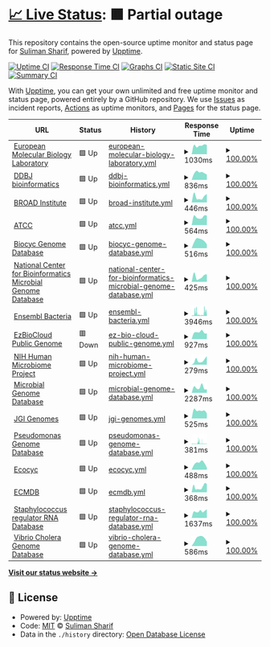 # [📈 Live Status](https://bacteriadb.com): <!--live status--> **🟧 Partial outage**

This repository contains the open-source uptime monitor and status page for [Suliman Sharif](https://www.sulstice.dev/), powered by [Upptime](https://github.com/upptime/upptime).

[![Uptime CI](https://github.com/Sulstice/Uptime-Bacteria/workflows/Uptime%20CI/badge.svg)](https://github.com/Sulstice/Uptime-Bacteria/actions?query=workflow%3A%22Uptime+CI%22)
[![Response Time CI](https://github.com/Sulstice/Uptime-Bacteria/workflows/Response%20Time%20CI/badge.svg)](https://github.com/Sulstice/Uptime-Bacteria/actions?query=workflow%3A%22Response+Time+CI%22)
[![Graphs CI](https://github.com/Sulstice/Uptime-Bacteria/workflows/Graphs%20CI/badge.svg)](https://github.com/Sulstice/Uptime-Bacteria/actions?query=workflow%3A%22Graphs+CI%22)
[![Static Site CI](https://github.com/Sulstice/Uptime-Bacteria/workflows/Static%20Site%20CI/badge.svg)](https://github.com/Sulstice/Uptime-Bacteria/actions?query=workflow%3A%22Static+Site+CI%22)
[![Summary CI](https://github.com/Sulstice/Uptime-Bacteria/workflows/Summary%20CI/badge.svg)](https://github.com/Sulstice/Uptime-Bacteria/actions?query=workflow%3A%22Summary+CI%22)

With [Upptime](https://upptime.js.org), you can get your own unlimited and free uptime monitor and status page, powered entirely by a GitHub repository. We use [Issues](https://github.com/Sulstice/Uptime-Bacteria/issues) as incident reports, [Actions](https://github.com/Sulstice/Uptime-Bacteria/actions) as uptime monitors, and [Pages](https://bacteriadb.com) for the status page.

<!--start: status pages-->
<!-- This summary is generated by Upptime (https://github.com/upptime/upptime) -->
<!-- Do not edit this manually, your changes will be overwritten -->
<!-- prettier-ignore -->
| URL | Status | History | Response Time | Uptime |
| --- | ------ | ------- | ------------- | ------ |
| <img alt="" src="https://icons.duckduckgo.com/ip3/www.ebi.ac.uk.ico" height="13"> [European Molecular Biology Laboratory](https://www.ebi.ac.uk/) | 🟩 Up | [european-molecular-biology-laboratory.yml](https://github.com/Sulstice/Uptime-Bacteria/commits/HEAD/history/european-molecular-biology-laboratory.yml) | <details><summary><img alt="Response time graph" src="./graphs/european-molecular-biology-laboratory/response-time-week.png" height="20"> 1030ms</summary><br><a href="https://bacteriadb.com/history/european-molecular-biology-laboratory"><img alt="Response time 1127" src="https://img.shields.io/endpoint?url=https%3A%2F%2Fraw.githubusercontent.com%2FSulstice%2FUptime-Bacteria%2FHEAD%2Fapi%2Feuropean-molecular-biology-laboratory%2Fresponse-time.json"></a><br><a href="https://bacteriadb.com/history/european-molecular-biology-laboratory"><img alt="24-hour response time 1102" src="https://img.shields.io/endpoint?url=https%3A%2F%2Fraw.githubusercontent.com%2FSulstice%2FUptime-Bacteria%2FHEAD%2Fapi%2Feuropean-molecular-biology-laboratory%2Fresponse-time-day.json"></a><br><a href="https://bacteriadb.com/history/european-molecular-biology-laboratory"><img alt="7-day response time 1030" src="https://img.shields.io/endpoint?url=https%3A%2F%2Fraw.githubusercontent.com%2FSulstice%2FUptime-Bacteria%2FHEAD%2Fapi%2Feuropean-molecular-biology-laboratory%2Fresponse-time-week.json"></a><br><a href="https://bacteriadb.com/history/european-molecular-biology-laboratory"><img alt="30-day response time 1147" src="https://img.shields.io/endpoint?url=https%3A%2F%2Fraw.githubusercontent.com%2FSulstice%2FUptime-Bacteria%2FHEAD%2Fapi%2Feuropean-molecular-biology-laboratory%2Fresponse-time-month.json"></a><br><a href="https://bacteriadb.com/history/european-molecular-biology-laboratory"><img alt="1-year response time 1139" src="https://img.shields.io/endpoint?url=https%3A%2F%2Fraw.githubusercontent.com%2FSulstice%2FUptime-Bacteria%2FHEAD%2Fapi%2Feuropean-molecular-biology-laboratory%2Fresponse-time-year.json"></a></details> | <details><summary><a href="https://bacteriadb.com/history/european-molecular-biology-laboratory">100.00%</a></summary><a href="https://bacteriadb.com/history/european-molecular-biology-laboratory"><img alt="All-time uptime 100.00%" src="https://img.shields.io/endpoint?url=https%3A%2F%2Fraw.githubusercontent.com%2FSulstice%2FUptime-Bacteria%2FHEAD%2Fapi%2Feuropean-molecular-biology-laboratory%2Fuptime.json"></a><br><a href="https://bacteriadb.com/history/european-molecular-biology-laboratory"><img alt="24-hour uptime 100.00%" src="https://img.shields.io/endpoint?url=https%3A%2F%2Fraw.githubusercontent.com%2FSulstice%2FUptime-Bacteria%2FHEAD%2Fapi%2Feuropean-molecular-biology-laboratory%2Fuptime-day.json"></a><br><a href="https://bacteriadb.com/history/european-molecular-biology-laboratory"><img alt="7-day uptime 100.00%" src="https://img.shields.io/endpoint?url=https%3A%2F%2Fraw.githubusercontent.com%2FSulstice%2FUptime-Bacteria%2FHEAD%2Fapi%2Feuropean-molecular-biology-laboratory%2Fuptime-week.json"></a><br><a href="https://bacteriadb.com/history/european-molecular-biology-laboratory"><img alt="30-day uptime 100.00%" src="https://img.shields.io/endpoint?url=https%3A%2F%2Fraw.githubusercontent.com%2FSulstice%2FUptime-Bacteria%2FHEAD%2Fapi%2Feuropean-molecular-biology-laboratory%2Fuptime-month.json"></a><br><a href="https://bacteriadb.com/history/european-molecular-biology-laboratory"><img alt="1-year uptime 100.00%" src="https://img.shields.io/endpoint?url=https%3A%2F%2Fraw.githubusercontent.com%2FSulstice%2FUptime-Bacteria%2FHEAD%2Fapi%2Feuropean-molecular-biology-laboratory%2Fuptime-year.json"></a></details>
| <img alt="" src="https://icons.duckduckgo.com/ip3/www.ddbj.nig.ac.jp.ico" height="13"> [DDBJ bioinformatics](https://www.ddbj.nig.ac.jp/services/index-e.html) | 🟩 Up | [ddbj-bioinformatics.yml](https://github.com/Sulstice/Uptime-Bacteria/commits/HEAD/history/ddbj-bioinformatics.yml) | <details><summary><img alt="Response time graph" src="./graphs/ddbj-bioinformatics/response-time-week.png" height="20"> 836ms</summary><br><a href="https://bacteriadb.com/history/ddbj-bioinformatics"><img alt="Response time 949" src="https://img.shields.io/endpoint?url=https%3A%2F%2Fraw.githubusercontent.com%2FSulstice%2FUptime-Bacteria%2FHEAD%2Fapi%2Fddbj-bioinformatics%2Fresponse-time.json"></a><br><a href="https://bacteriadb.com/history/ddbj-bioinformatics"><img alt="24-hour response time 620" src="https://img.shields.io/endpoint?url=https%3A%2F%2Fraw.githubusercontent.com%2FSulstice%2FUptime-Bacteria%2FHEAD%2Fapi%2Fddbj-bioinformatics%2Fresponse-time-day.json"></a><br><a href="https://bacteriadb.com/history/ddbj-bioinformatics"><img alt="7-day response time 836" src="https://img.shields.io/endpoint?url=https%3A%2F%2Fraw.githubusercontent.com%2FSulstice%2FUptime-Bacteria%2FHEAD%2Fapi%2Fddbj-bioinformatics%2Fresponse-time-week.json"></a><br><a href="https://bacteriadb.com/history/ddbj-bioinformatics"><img alt="30-day response time 904" src="https://img.shields.io/endpoint?url=https%3A%2F%2Fraw.githubusercontent.com%2FSulstice%2FUptime-Bacteria%2FHEAD%2Fapi%2Fddbj-bioinformatics%2Fresponse-time-month.json"></a><br><a href="https://bacteriadb.com/history/ddbj-bioinformatics"><img alt="1-year response time 945" src="https://img.shields.io/endpoint?url=https%3A%2F%2Fraw.githubusercontent.com%2FSulstice%2FUptime-Bacteria%2FHEAD%2Fapi%2Fddbj-bioinformatics%2Fresponse-time-year.json"></a></details> | <details><summary><a href="https://bacteriadb.com/history/ddbj-bioinformatics">100.00%</a></summary><a href="https://bacteriadb.com/history/ddbj-bioinformatics"><img alt="All-time uptime 100.00%" src="https://img.shields.io/endpoint?url=https%3A%2F%2Fraw.githubusercontent.com%2FSulstice%2FUptime-Bacteria%2FHEAD%2Fapi%2Fddbj-bioinformatics%2Fuptime.json"></a><br><a href="https://bacteriadb.com/history/ddbj-bioinformatics"><img alt="24-hour uptime 100.00%" src="https://img.shields.io/endpoint?url=https%3A%2F%2Fraw.githubusercontent.com%2FSulstice%2FUptime-Bacteria%2FHEAD%2Fapi%2Fddbj-bioinformatics%2Fuptime-day.json"></a><br><a href="https://bacteriadb.com/history/ddbj-bioinformatics"><img alt="7-day uptime 100.00%" src="https://img.shields.io/endpoint?url=https%3A%2F%2Fraw.githubusercontent.com%2FSulstice%2FUptime-Bacteria%2FHEAD%2Fapi%2Fddbj-bioinformatics%2Fuptime-week.json"></a><br><a href="https://bacteriadb.com/history/ddbj-bioinformatics"><img alt="30-day uptime 100.00%" src="https://img.shields.io/endpoint?url=https%3A%2F%2Fraw.githubusercontent.com%2FSulstice%2FUptime-Bacteria%2FHEAD%2Fapi%2Fddbj-bioinformatics%2Fuptime-month.json"></a><br><a href="https://bacteriadb.com/history/ddbj-bioinformatics"><img alt="1-year uptime 100.00%" src="https://img.shields.io/endpoint?url=https%3A%2F%2Fraw.githubusercontent.com%2FSulstice%2FUptime-Bacteria%2FHEAD%2Fapi%2Fddbj-bioinformatics%2Fuptime-year.json"></a></details>
| <img alt="" src="https://icons.duckduckgo.com/ip3/www.broadinstitute.org.ico" height="13"> [BROAD Institute](https://www.broadinstitute.org/data-software-and-tools) | 🟩 Up | [broad-institute.yml](https://github.com/Sulstice/Uptime-Bacteria/commits/HEAD/history/broad-institute.yml) | <details><summary><img alt="Response time graph" src="./graphs/broad-institute/response-time-week.png" height="20"> 446ms</summary><br><a href="https://bacteriadb.com/history/broad-institute"><img alt="Response time 533" src="https://img.shields.io/endpoint?url=https%3A%2F%2Fraw.githubusercontent.com%2FSulstice%2FUptime-Bacteria%2FHEAD%2Fapi%2Fbroad-institute%2Fresponse-time.json"></a><br><a href="https://bacteriadb.com/history/broad-institute"><img alt="24-hour response time 660" src="https://img.shields.io/endpoint?url=https%3A%2F%2Fraw.githubusercontent.com%2FSulstice%2FUptime-Bacteria%2FHEAD%2Fapi%2Fbroad-institute%2Fresponse-time-day.json"></a><br><a href="https://bacteriadb.com/history/broad-institute"><img alt="7-day response time 446" src="https://img.shields.io/endpoint?url=https%3A%2F%2Fraw.githubusercontent.com%2FSulstice%2FUptime-Bacteria%2FHEAD%2Fapi%2Fbroad-institute%2Fresponse-time-week.json"></a><br><a href="https://bacteriadb.com/history/broad-institute"><img alt="30-day response time 660" src="https://img.shields.io/endpoint?url=https%3A%2F%2Fraw.githubusercontent.com%2FSulstice%2FUptime-Bacteria%2FHEAD%2Fapi%2Fbroad-institute%2Fresponse-time-month.json"></a><br><a href="https://bacteriadb.com/history/broad-institute"><img alt="1-year response time 552" src="https://img.shields.io/endpoint?url=https%3A%2F%2Fraw.githubusercontent.com%2FSulstice%2FUptime-Bacteria%2FHEAD%2Fapi%2Fbroad-institute%2Fresponse-time-year.json"></a></details> | <details><summary><a href="https://bacteriadb.com/history/broad-institute">100.00%</a></summary><a href="https://bacteriadb.com/history/broad-institute"><img alt="All-time uptime 100.00%" src="https://img.shields.io/endpoint?url=https%3A%2F%2Fraw.githubusercontent.com%2FSulstice%2FUptime-Bacteria%2FHEAD%2Fapi%2Fbroad-institute%2Fuptime.json"></a><br><a href="https://bacteriadb.com/history/broad-institute"><img alt="24-hour uptime 100.00%" src="https://img.shields.io/endpoint?url=https%3A%2F%2Fraw.githubusercontent.com%2FSulstice%2FUptime-Bacteria%2FHEAD%2Fapi%2Fbroad-institute%2Fuptime-day.json"></a><br><a href="https://bacteriadb.com/history/broad-institute"><img alt="7-day uptime 100.00%" src="https://img.shields.io/endpoint?url=https%3A%2F%2Fraw.githubusercontent.com%2FSulstice%2FUptime-Bacteria%2FHEAD%2Fapi%2Fbroad-institute%2Fuptime-week.json"></a><br><a href="https://bacteriadb.com/history/broad-institute"><img alt="30-day uptime 100.00%" src="https://img.shields.io/endpoint?url=https%3A%2F%2Fraw.githubusercontent.com%2FSulstice%2FUptime-Bacteria%2FHEAD%2Fapi%2Fbroad-institute%2Fuptime-month.json"></a><br><a href="https://bacteriadb.com/history/broad-institute"><img alt="1-year uptime 100.00%" src="https://img.shields.io/endpoint?url=https%3A%2F%2Fraw.githubusercontent.com%2FSulstice%2FUptime-Bacteria%2FHEAD%2Fapi%2Fbroad-institute%2Fuptime-year.json"></a></details>
| <img alt="" src="https://icons.duckduckgo.com/ip3/www.atcc.org.ico" height="13"> [ATCC](https://www.atcc.org/resources/application-notes/microbial-genome-databases) | 🟩 Up | [atcc.yml](https://github.com/Sulstice/Uptime-Bacteria/commits/HEAD/history/atcc.yml) | <details><summary><img alt="Response time graph" src="./graphs/atcc/response-time-week.png" height="20"> 564ms</summary><br><a href="https://bacteriadb.com/history/atcc"><img alt="Response time 1000" src="https://img.shields.io/endpoint?url=https%3A%2F%2Fraw.githubusercontent.com%2FSulstice%2FUptime-Bacteria%2FHEAD%2Fapi%2Fatcc%2Fresponse-time.json"></a><br><a href="https://bacteriadb.com/history/atcc"><img alt="24-hour response time 660" src="https://img.shields.io/endpoint?url=https%3A%2F%2Fraw.githubusercontent.com%2FSulstice%2FUptime-Bacteria%2FHEAD%2Fapi%2Fatcc%2Fresponse-time-day.json"></a><br><a href="https://bacteriadb.com/history/atcc"><img alt="7-day response time 564" src="https://img.shields.io/endpoint?url=https%3A%2F%2Fraw.githubusercontent.com%2FSulstice%2FUptime-Bacteria%2FHEAD%2Fapi%2Fatcc%2Fresponse-time-week.json"></a><br><a href="https://bacteriadb.com/history/atcc"><img alt="30-day response time 1308" src="https://img.shields.io/endpoint?url=https%3A%2F%2Fraw.githubusercontent.com%2FSulstice%2FUptime-Bacteria%2FHEAD%2Fapi%2Fatcc%2Fresponse-time-month.json"></a><br><a href="https://bacteriadb.com/history/atcc"><img alt="1-year response time 1039" src="https://img.shields.io/endpoint?url=https%3A%2F%2Fraw.githubusercontent.com%2FSulstice%2FUptime-Bacteria%2FHEAD%2Fapi%2Fatcc%2Fresponse-time-year.json"></a></details> | <details><summary><a href="https://bacteriadb.com/history/atcc">100.00%</a></summary><a href="https://bacteriadb.com/history/atcc"><img alt="All-time uptime 100.00%" src="https://img.shields.io/endpoint?url=https%3A%2F%2Fraw.githubusercontent.com%2FSulstice%2FUptime-Bacteria%2FHEAD%2Fapi%2Fatcc%2Fuptime.json"></a><br><a href="https://bacteriadb.com/history/atcc"><img alt="24-hour uptime 100.00%" src="https://img.shields.io/endpoint?url=https%3A%2F%2Fraw.githubusercontent.com%2FSulstice%2FUptime-Bacteria%2FHEAD%2Fapi%2Fatcc%2Fuptime-day.json"></a><br><a href="https://bacteriadb.com/history/atcc"><img alt="7-day uptime 100.00%" src="https://img.shields.io/endpoint?url=https%3A%2F%2Fraw.githubusercontent.com%2FSulstice%2FUptime-Bacteria%2FHEAD%2Fapi%2Fatcc%2Fuptime-week.json"></a><br><a href="https://bacteriadb.com/history/atcc"><img alt="30-day uptime 100.00%" src="https://img.shields.io/endpoint?url=https%3A%2F%2Fraw.githubusercontent.com%2FSulstice%2FUptime-Bacteria%2FHEAD%2Fapi%2Fatcc%2Fuptime-month.json"></a><br><a href="https://bacteriadb.com/history/atcc"><img alt="1-year uptime 100.00%" src="https://img.shields.io/endpoint?url=https%3A%2F%2Fraw.githubusercontent.com%2FSulstice%2FUptime-Bacteria%2FHEAD%2Fapi%2Fatcc%2Fuptime-year.json"></a></details>
| <img alt="" src="https://icons.duckduckgo.com/ip3/biocyc.org.ico" height="13"> [Biocyc Genome Database](https://biocyc.org) | 🟩 Up | [biocyc-genome-database.yml](https://github.com/Sulstice/Uptime-Bacteria/commits/HEAD/history/biocyc-genome-database.yml) | <details><summary><img alt="Response time graph" src="./graphs/biocyc-genome-database/response-time-week.png" height="20"> 516ms</summary><br><a href="https://bacteriadb.com/history/biocyc-genome-database"><img alt="Response time 731" src="https://img.shields.io/endpoint?url=https%3A%2F%2Fraw.githubusercontent.com%2FSulstice%2FUptime-Bacteria%2FHEAD%2Fapi%2Fbiocyc-genome-database%2Fresponse-time.json"></a><br><a href="https://bacteriadb.com/history/biocyc-genome-database"><img alt="24-hour response time 252" src="https://img.shields.io/endpoint?url=https%3A%2F%2Fraw.githubusercontent.com%2FSulstice%2FUptime-Bacteria%2FHEAD%2Fapi%2Fbiocyc-genome-database%2Fresponse-time-day.json"></a><br><a href="https://bacteriadb.com/history/biocyc-genome-database"><img alt="7-day response time 516" src="https://img.shields.io/endpoint?url=https%3A%2F%2Fraw.githubusercontent.com%2FSulstice%2FUptime-Bacteria%2FHEAD%2Fapi%2Fbiocyc-genome-database%2Fresponse-time-week.json"></a><br><a href="https://bacteriadb.com/history/biocyc-genome-database"><img alt="30-day response time 629" src="https://img.shields.io/endpoint?url=https%3A%2F%2Fraw.githubusercontent.com%2FSulstice%2FUptime-Bacteria%2FHEAD%2Fapi%2Fbiocyc-genome-database%2Fresponse-time-month.json"></a><br><a href="https://bacteriadb.com/history/biocyc-genome-database"><img alt="1-year response time 773" src="https://img.shields.io/endpoint?url=https%3A%2F%2Fraw.githubusercontent.com%2FSulstice%2FUptime-Bacteria%2FHEAD%2Fapi%2Fbiocyc-genome-database%2Fresponse-time-year.json"></a></details> | <details><summary><a href="https://bacteriadb.com/history/biocyc-genome-database">100.00%</a></summary><a href="https://bacteriadb.com/history/biocyc-genome-database"><img alt="All-time uptime 100.00%" src="https://img.shields.io/endpoint?url=https%3A%2F%2Fraw.githubusercontent.com%2FSulstice%2FUptime-Bacteria%2FHEAD%2Fapi%2Fbiocyc-genome-database%2Fuptime.json"></a><br><a href="https://bacteriadb.com/history/biocyc-genome-database"><img alt="24-hour uptime 100.00%" src="https://img.shields.io/endpoint?url=https%3A%2F%2Fraw.githubusercontent.com%2FSulstice%2FUptime-Bacteria%2FHEAD%2Fapi%2Fbiocyc-genome-database%2Fuptime-day.json"></a><br><a href="https://bacteriadb.com/history/biocyc-genome-database"><img alt="7-day uptime 100.00%" src="https://img.shields.io/endpoint?url=https%3A%2F%2Fraw.githubusercontent.com%2FSulstice%2FUptime-Bacteria%2FHEAD%2Fapi%2Fbiocyc-genome-database%2Fuptime-week.json"></a><br><a href="https://bacteriadb.com/history/biocyc-genome-database"><img alt="30-day uptime 100.00%" src="https://img.shields.io/endpoint?url=https%3A%2F%2Fraw.githubusercontent.com%2FSulstice%2FUptime-Bacteria%2FHEAD%2Fapi%2Fbiocyc-genome-database%2Fuptime-month.json"></a><br><a href="https://bacteriadb.com/history/biocyc-genome-database"><img alt="1-year uptime 100.00%" src="https://img.shields.io/endpoint?url=https%3A%2F%2Fraw.githubusercontent.com%2FSulstice%2FUptime-Bacteria%2FHEAD%2Fapi%2Fbiocyc-genome-database%2Fuptime-year.json"></a></details>
| <img alt="" src="https://icons.duckduckgo.com/ip3/www.ncbi.nlm.nih.gov.ico" height="13"> [National Center for Bioinformatics Microbial Genome Database](https://www.ncbi.nlm.nih.gov/genome/microbes/) | 🟩 Up | [national-center-for-bioinformatics-microbial-genome-database.yml](https://github.com/Sulstice/Uptime-Bacteria/commits/HEAD/history/national-center-for-bioinformatics-microbial-genome-database.yml) | <details><summary><img alt="Response time graph" src="./graphs/national-center-for-bioinformatics-microbial-genome-database/response-time-week.png" height="20"> 425ms</summary><br><a href="https://bacteriadb.com/history/national-center-for-bioinformatics-microbial-genome-database"><img alt="Response time 1057" src="https://img.shields.io/endpoint?url=https%3A%2F%2Fraw.githubusercontent.com%2FSulstice%2FUptime-Bacteria%2FHEAD%2Fapi%2Fnational-center-for-bioinformatics-microbial-genome-database%2Fresponse-time.json"></a><br><a href="https://bacteriadb.com/history/national-center-for-bioinformatics-microbial-genome-database"><img alt="24-hour response time 592" src="https://img.shields.io/endpoint?url=https%3A%2F%2Fraw.githubusercontent.com%2FSulstice%2FUptime-Bacteria%2FHEAD%2Fapi%2Fnational-center-for-bioinformatics-microbial-genome-database%2Fresponse-time-day.json"></a><br><a href="https://bacteriadb.com/history/national-center-for-bioinformatics-microbial-genome-database"><img alt="7-day response time 425" src="https://img.shields.io/endpoint?url=https%3A%2F%2Fraw.githubusercontent.com%2FSulstice%2FUptime-Bacteria%2FHEAD%2Fapi%2Fnational-center-for-bioinformatics-microbial-genome-database%2Fresponse-time-week.json"></a><br><a href="https://bacteriadb.com/history/national-center-for-bioinformatics-microbial-genome-database"><img alt="30-day response time 315" src="https://img.shields.io/endpoint?url=https%3A%2F%2Fraw.githubusercontent.com%2FSulstice%2FUptime-Bacteria%2FHEAD%2Fapi%2Fnational-center-for-bioinformatics-microbial-genome-database%2Fresponse-time-month.json"></a><br><a href="https://bacteriadb.com/history/national-center-for-bioinformatics-microbial-genome-database"><img alt="1-year response time 1179" src="https://img.shields.io/endpoint?url=https%3A%2F%2Fraw.githubusercontent.com%2FSulstice%2FUptime-Bacteria%2FHEAD%2Fapi%2Fnational-center-for-bioinformatics-microbial-genome-database%2Fresponse-time-year.json"></a></details> | <details><summary><a href="https://bacteriadb.com/history/national-center-for-bioinformatics-microbial-genome-database">100.00%</a></summary><a href="https://bacteriadb.com/history/national-center-for-bioinformatics-microbial-genome-database"><img alt="All-time uptime 100.00%" src="https://img.shields.io/endpoint?url=https%3A%2F%2Fraw.githubusercontent.com%2FSulstice%2FUptime-Bacteria%2FHEAD%2Fapi%2Fnational-center-for-bioinformatics-microbial-genome-database%2Fuptime.json"></a><br><a href="https://bacteriadb.com/history/national-center-for-bioinformatics-microbial-genome-database"><img alt="24-hour uptime 100.00%" src="https://img.shields.io/endpoint?url=https%3A%2F%2Fraw.githubusercontent.com%2FSulstice%2FUptime-Bacteria%2FHEAD%2Fapi%2Fnational-center-for-bioinformatics-microbial-genome-database%2Fuptime-day.json"></a><br><a href="https://bacteriadb.com/history/national-center-for-bioinformatics-microbial-genome-database"><img alt="7-day uptime 100.00%" src="https://img.shields.io/endpoint?url=https%3A%2F%2Fraw.githubusercontent.com%2FSulstice%2FUptime-Bacteria%2FHEAD%2Fapi%2Fnational-center-for-bioinformatics-microbial-genome-database%2Fuptime-week.json"></a><br><a href="https://bacteriadb.com/history/national-center-for-bioinformatics-microbial-genome-database"><img alt="30-day uptime 100.00%" src="https://img.shields.io/endpoint?url=https%3A%2F%2Fraw.githubusercontent.com%2FSulstice%2FUptime-Bacteria%2FHEAD%2Fapi%2Fnational-center-for-bioinformatics-microbial-genome-database%2Fuptime-month.json"></a><br><a href="https://bacteriadb.com/history/national-center-for-bioinformatics-microbial-genome-database"><img alt="1-year uptime 100.00%" src="https://img.shields.io/endpoint?url=https%3A%2F%2Fraw.githubusercontent.com%2FSulstice%2FUptime-Bacteria%2FHEAD%2Fapi%2Fnational-center-for-bioinformatics-microbial-genome-database%2Fuptime-year.json"></a></details>
| <img alt="" src="https://icons.duckduckgo.com/ip3/bacteria.ensembl.org.ico" height="13"> [Ensembl Bacteria](https://bacteria.ensembl.org/species.html) | 🟩 Up | [ensembl-bacteria.yml](https://github.com/Sulstice/Uptime-Bacteria/commits/HEAD/history/ensembl-bacteria.yml) | <details><summary><img alt="Response time graph" src="./graphs/ensembl-bacteria/response-time-week.png" height="20"> 3946ms</summary><br><a href="https://bacteriadb.com/history/ensembl-bacteria"><img alt="Response time 2590" src="https://img.shields.io/endpoint?url=https%3A%2F%2Fraw.githubusercontent.com%2FSulstice%2FUptime-Bacteria%2FHEAD%2Fapi%2Fensembl-bacteria%2Fresponse-time.json"></a><br><a href="https://bacteriadb.com/history/ensembl-bacteria"><img alt="24-hour response time 1631" src="https://img.shields.io/endpoint?url=https%3A%2F%2Fraw.githubusercontent.com%2FSulstice%2FUptime-Bacteria%2FHEAD%2Fapi%2Fensembl-bacteria%2Fresponse-time-day.json"></a><br><a href="https://bacteriadb.com/history/ensembl-bacteria"><img alt="7-day response time 3946" src="https://img.shields.io/endpoint?url=https%3A%2F%2Fraw.githubusercontent.com%2FSulstice%2FUptime-Bacteria%2FHEAD%2Fapi%2Fensembl-bacteria%2Fresponse-time-week.json"></a><br><a href="https://bacteriadb.com/history/ensembl-bacteria"><img alt="30-day response time 4762" src="https://img.shields.io/endpoint?url=https%3A%2F%2Fraw.githubusercontent.com%2FSulstice%2FUptime-Bacteria%2FHEAD%2Fapi%2Fensembl-bacteria%2Fresponse-time-month.json"></a><br><a href="https://bacteriadb.com/history/ensembl-bacteria"><img alt="1-year response time 2812" src="https://img.shields.io/endpoint?url=https%3A%2F%2Fraw.githubusercontent.com%2FSulstice%2FUptime-Bacteria%2FHEAD%2Fapi%2Fensembl-bacteria%2Fresponse-time-year.json"></a></details> | <details><summary><a href="https://bacteriadb.com/history/ensembl-bacteria">100.00%</a></summary><a href="https://bacteriadb.com/history/ensembl-bacteria"><img alt="All-time uptime 100.00%" src="https://img.shields.io/endpoint?url=https%3A%2F%2Fraw.githubusercontent.com%2FSulstice%2FUptime-Bacteria%2FHEAD%2Fapi%2Fensembl-bacteria%2Fuptime.json"></a><br><a href="https://bacteriadb.com/history/ensembl-bacteria"><img alt="24-hour uptime 100.00%" src="https://img.shields.io/endpoint?url=https%3A%2F%2Fraw.githubusercontent.com%2FSulstice%2FUptime-Bacteria%2FHEAD%2Fapi%2Fensembl-bacteria%2Fuptime-day.json"></a><br><a href="https://bacteriadb.com/history/ensembl-bacteria"><img alt="7-day uptime 100.00%" src="https://img.shields.io/endpoint?url=https%3A%2F%2Fraw.githubusercontent.com%2FSulstice%2FUptime-Bacteria%2FHEAD%2Fapi%2Fensembl-bacteria%2Fuptime-week.json"></a><br><a href="https://bacteriadb.com/history/ensembl-bacteria"><img alt="30-day uptime 100.00%" src="https://img.shields.io/endpoint?url=https%3A%2F%2Fraw.githubusercontent.com%2FSulstice%2FUptime-Bacteria%2FHEAD%2Fapi%2Fensembl-bacteria%2Fuptime-month.json"></a><br><a href="https://bacteriadb.com/history/ensembl-bacteria"><img alt="1-year uptime 100.00%" src="https://img.shields.io/endpoint?url=https%3A%2F%2Fraw.githubusercontent.com%2FSulstice%2FUptime-Bacteria%2FHEAD%2Fapi%2Fensembl-bacteria%2Fuptime-year.json"></a></details>
| <img alt="" src="https://icons.duckduckgo.com/ip3/www.ezbiocloud.net.ico" height="13"> [EzBioCloud Public Genome](https://www.ezbiocloud.net/genome/list?tn=Root) | 🟥 Down | [ez-bio-cloud-public-genome.yml](https://github.com/Sulstice/Uptime-Bacteria/commits/HEAD/history/ez-bio-cloud-public-genome.yml) | <details><summary><img alt="Response time graph" src="./graphs/ez-bio-cloud-public-genome/response-time-week.png" height="20"> 927ms</summary><br><a href="https://bacteriadb.com/history/ez-bio-cloud-public-genome"><img alt="Response time 928" src="https://img.shields.io/endpoint?url=https%3A%2F%2Fraw.githubusercontent.com%2FSulstice%2FUptime-Bacteria%2FHEAD%2Fapi%2Fez-bio-cloud-public-genome%2Fresponse-time.json"></a><br><a href="https://bacteriadb.com/history/ez-bio-cloud-public-genome"><img alt="24-hour response time 765" src="https://img.shields.io/endpoint?url=https%3A%2F%2Fraw.githubusercontent.com%2FSulstice%2FUptime-Bacteria%2FHEAD%2Fapi%2Fez-bio-cloud-public-genome%2Fresponse-time-day.json"></a><br><a href="https://bacteriadb.com/history/ez-bio-cloud-public-genome"><img alt="7-day response time 927" src="https://img.shields.io/endpoint?url=https%3A%2F%2Fraw.githubusercontent.com%2FSulstice%2FUptime-Bacteria%2FHEAD%2Fapi%2Fez-bio-cloud-public-genome%2Fresponse-time-week.json"></a><br><a href="https://bacteriadb.com/history/ez-bio-cloud-public-genome"><img alt="30-day response time 889" src="https://img.shields.io/endpoint?url=https%3A%2F%2Fraw.githubusercontent.com%2FSulstice%2FUptime-Bacteria%2FHEAD%2Fapi%2Fez-bio-cloud-public-genome%2Fresponse-time-month.json"></a><br><a href="https://bacteriadb.com/history/ez-bio-cloud-public-genome"><img alt="1-year response time 909" src="https://img.shields.io/endpoint?url=https%3A%2F%2Fraw.githubusercontent.com%2FSulstice%2FUptime-Bacteria%2FHEAD%2Fapi%2Fez-bio-cloud-public-genome%2Fresponse-time-year.json"></a></details> | <details><summary><a href="https://bacteriadb.com/history/ez-bio-cloud-public-genome">100.00%</a></summary><a href="https://bacteriadb.com/history/ez-bio-cloud-public-genome"><img alt="All-time uptime 100.00%" src="https://img.shields.io/endpoint?url=https%3A%2F%2Fraw.githubusercontent.com%2FSulstice%2FUptime-Bacteria%2FHEAD%2Fapi%2Fez-bio-cloud-public-genome%2Fuptime.json"></a><br><a href="https://bacteriadb.com/history/ez-bio-cloud-public-genome"><img alt="24-hour uptime 100.00%" src="https://img.shields.io/endpoint?url=https%3A%2F%2Fraw.githubusercontent.com%2FSulstice%2FUptime-Bacteria%2FHEAD%2Fapi%2Fez-bio-cloud-public-genome%2Fuptime-day.json"></a><br><a href="https://bacteriadb.com/history/ez-bio-cloud-public-genome"><img alt="7-day uptime 100.00%" src="https://img.shields.io/endpoint?url=https%3A%2F%2Fraw.githubusercontent.com%2FSulstice%2FUptime-Bacteria%2FHEAD%2Fapi%2Fez-bio-cloud-public-genome%2Fuptime-week.json"></a><br><a href="https://bacteriadb.com/history/ez-bio-cloud-public-genome"><img alt="30-day uptime 100.00%" src="https://img.shields.io/endpoint?url=https%3A%2F%2Fraw.githubusercontent.com%2FSulstice%2FUptime-Bacteria%2FHEAD%2Fapi%2Fez-bio-cloud-public-genome%2Fuptime-month.json"></a><br><a href="https://bacteriadb.com/history/ez-bio-cloud-public-genome"><img alt="1-year uptime 100.00%" src="https://img.shields.io/endpoint?url=https%3A%2F%2Fraw.githubusercontent.com%2FSulstice%2FUptime-Bacteria%2FHEAD%2Fapi%2Fez-bio-cloud-public-genome%2Fuptime-year.json"></a></details>
| <img alt="" src="https://icons.duckduckgo.com/ip3/www.hmpdacc.org.ico" height="13"> [NIH Human Microbiome Project](https://www.hmpdacc.org/hmp/) | 🟩 Up | [nih-human-microbiome-project.yml](https://github.com/Sulstice/Uptime-Bacteria/commits/HEAD/history/nih-human-microbiome-project.yml) | <details><summary><img alt="Response time graph" src="./graphs/nih-human-microbiome-project/response-time-week.png" height="20"> 279ms</summary><br><a href="https://bacteriadb.com/history/nih-human-microbiome-project"><img alt="Response time 687" src="https://img.shields.io/endpoint?url=https%3A%2F%2Fraw.githubusercontent.com%2FSulstice%2FUptime-Bacteria%2FHEAD%2Fapi%2Fnih-human-microbiome-project%2Fresponse-time.json"></a><br><a href="https://bacteriadb.com/history/nih-human-microbiome-project"><img alt="24-hour response time 503" src="https://img.shields.io/endpoint?url=https%3A%2F%2Fraw.githubusercontent.com%2FSulstice%2FUptime-Bacteria%2FHEAD%2Fapi%2Fnih-human-microbiome-project%2Fresponse-time-day.json"></a><br><a href="https://bacteriadb.com/history/nih-human-microbiome-project"><img alt="7-day response time 279" src="https://img.shields.io/endpoint?url=https%3A%2F%2Fraw.githubusercontent.com%2FSulstice%2FUptime-Bacteria%2FHEAD%2Fapi%2Fnih-human-microbiome-project%2Fresponse-time-week.json"></a><br><a href="https://bacteriadb.com/history/nih-human-microbiome-project"><img alt="30-day response time 300" src="https://img.shields.io/endpoint?url=https%3A%2F%2Fraw.githubusercontent.com%2FSulstice%2FUptime-Bacteria%2FHEAD%2Fapi%2Fnih-human-microbiome-project%2Fresponse-time-month.json"></a><br><a href="https://bacteriadb.com/history/nih-human-microbiome-project"><img alt="1-year response time 768" src="https://img.shields.io/endpoint?url=https%3A%2F%2Fraw.githubusercontent.com%2FSulstice%2FUptime-Bacteria%2FHEAD%2Fapi%2Fnih-human-microbiome-project%2Fresponse-time-year.json"></a></details> | <details><summary><a href="https://bacteriadb.com/history/nih-human-microbiome-project">100.00%</a></summary><a href="https://bacteriadb.com/history/nih-human-microbiome-project"><img alt="All-time uptime 100.00%" src="https://img.shields.io/endpoint?url=https%3A%2F%2Fraw.githubusercontent.com%2FSulstice%2FUptime-Bacteria%2FHEAD%2Fapi%2Fnih-human-microbiome-project%2Fuptime.json"></a><br><a href="https://bacteriadb.com/history/nih-human-microbiome-project"><img alt="24-hour uptime 100.00%" src="https://img.shields.io/endpoint?url=https%3A%2F%2Fraw.githubusercontent.com%2FSulstice%2FUptime-Bacteria%2FHEAD%2Fapi%2Fnih-human-microbiome-project%2Fuptime-day.json"></a><br><a href="https://bacteriadb.com/history/nih-human-microbiome-project"><img alt="7-day uptime 100.00%" src="https://img.shields.io/endpoint?url=https%3A%2F%2Fraw.githubusercontent.com%2FSulstice%2FUptime-Bacteria%2FHEAD%2Fapi%2Fnih-human-microbiome-project%2Fuptime-week.json"></a><br><a href="https://bacteriadb.com/history/nih-human-microbiome-project"><img alt="30-day uptime 100.00%" src="https://img.shields.io/endpoint?url=https%3A%2F%2Fraw.githubusercontent.com%2FSulstice%2FUptime-Bacteria%2FHEAD%2Fapi%2Fnih-human-microbiome-project%2Fuptime-month.json"></a><br><a href="https://bacteriadb.com/history/nih-human-microbiome-project"><img alt="1-year uptime 100.00%" src="https://img.shields.io/endpoint?url=https%3A%2F%2Fraw.githubusercontent.com%2FSulstice%2FUptime-Bacteria%2FHEAD%2Fapi%2Fnih-human-microbiome-project%2Fuptime-year.json"></a></details>
| <img alt="" src="https://icons.duckduckgo.com/ip3/mbgd.nibb.ac.jp.ico" height="13"> [Microbial Genome Database](https://mbgd.nibb.ac.jp/) | 🟩 Up | [microbial-genome-database.yml](https://github.com/Sulstice/Uptime-Bacteria/commits/HEAD/history/microbial-genome-database.yml) | <details><summary><img alt="Response time graph" src="./graphs/microbial-genome-database/response-time-week.png" height="20"> 2287ms</summary><br><a href="https://bacteriadb.com/history/microbial-genome-database"><img alt="Response time 1839" src="https://img.shields.io/endpoint?url=https%3A%2F%2Fraw.githubusercontent.com%2FSulstice%2FUptime-Bacteria%2FHEAD%2Fapi%2Fmicrobial-genome-database%2Fresponse-time.json"></a><br><a href="https://bacteriadb.com/history/microbial-genome-database"><img alt="24-hour response time 1510" src="https://img.shields.io/endpoint?url=https%3A%2F%2Fraw.githubusercontent.com%2FSulstice%2FUptime-Bacteria%2FHEAD%2Fapi%2Fmicrobial-genome-database%2Fresponse-time-day.json"></a><br><a href="https://bacteriadb.com/history/microbial-genome-database"><img alt="7-day response time 2287" src="https://img.shields.io/endpoint?url=https%3A%2F%2Fraw.githubusercontent.com%2FSulstice%2FUptime-Bacteria%2FHEAD%2Fapi%2Fmicrobial-genome-database%2Fresponse-time-week.json"></a><br><a href="https://bacteriadb.com/history/microbial-genome-database"><img alt="30-day response time 2008" src="https://img.shields.io/endpoint?url=https%3A%2F%2Fraw.githubusercontent.com%2FSulstice%2FUptime-Bacteria%2FHEAD%2Fapi%2Fmicrobial-genome-database%2Fresponse-time-month.json"></a><br><a href="https://bacteriadb.com/history/microbial-genome-database"><img alt="1-year response time 1876" src="https://img.shields.io/endpoint?url=https%3A%2F%2Fraw.githubusercontent.com%2FSulstice%2FUptime-Bacteria%2FHEAD%2Fapi%2Fmicrobial-genome-database%2Fresponse-time-year.json"></a></details> | <details><summary><a href="https://bacteriadb.com/history/microbial-genome-database">100.00%</a></summary><a href="https://bacteriadb.com/history/microbial-genome-database"><img alt="All-time uptime 100.00%" src="https://img.shields.io/endpoint?url=https%3A%2F%2Fraw.githubusercontent.com%2FSulstice%2FUptime-Bacteria%2FHEAD%2Fapi%2Fmicrobial-genome-database%2Fuptime.json"></a><br><a href="https://bacteriadb.com/history/microbial-genome-database"><img alt="24-hour uptime 100.00%" src="https://img.shields.io/endpoint?url=https%3A%2F%2Fraw.githubusercontent.com%2FSulstice%2FUptime-Bacteria%2FHEAD%2Fapi%2Fmicrobial-genome-database%2Fuptime-day.json"></a><br><a href="https://bacteriadb.com/history/microbial-genome-database"><img alt="7-day uptime 100.00%" src="https://img.shields.io/endpoint?url=https%3A%2F%2Fraw.githubusercontent.com%2FSulstice%2FUptime-Bacteria%2FHEAD%2Fapi%2Fmicrobial-genome-database%2Fuptime-week.json"></a><br><a href="https://bacteriadb.com/history/microbial-genome-database"><img alt="30-day uptime 100.00%" src="https://img.shields.io/endpoint?url=https%3A%2F%2Fraw.githubusercontent.com%2FSulstice%2FUptime-Bacteria%2FHEAD%2Fapi%2Fmicrobial-genome-database%2Fuptime-month.json"></a><br><a href="https://bacteriadb.com/history/microbial-genome-database"><img alt="1-year uptime 100.00%" src="https://img.shields.io/endpoint?url=https%3A%2F%2Fraw.githubusercontent.com%2FSulstice%2FUptime-Bacteria%2FHEAD%2Fapi%2Fmicrobial-genome-database%2Fuptime-year.json"></a></details>
| <img alt="" src="https://icons.duckduckgo.com/ip3/gold.jgi.doe.gov.ico" height="13"> [JGI Genomes](https://gold.jgi.doe.gov/) | 🟩 Up | [jgi-genomes.yml](https://github.com/Sulstice/Uptime-Bacteria/commits/HEAD/history/jgi-genomes.yml) | <details><summary><img alt="Response time graph" src="./graphs/jgi-genomes/response-time-week.png" height="20"> 525ms</summary><br><a href="https://bacteriadb.com/history/jgi-genomes"><img alt="Response time 504" src="https://img.shields.io/endpoint?url=https%3A%2F%2Fraw.githubusercontent.com%2FSulstice%2FUptime-Bacteria%2FHEAD%2Fapi%2Fjgi-genomes%2Fresponse-time.json"></a><br><a href="https://bacteriadb.com/history/jgi-genomes"><img alt="24-hour response time 346" src="https://img.shields.io/endpoint?url=https%3A%2F%2Fraw.githubusercontent.com%2FSulstice%2FUptime-Bacteria%2FHEAD%2Fapi%2Fjgi-genomes%2Fresponse-time-day.json"></a><br><a href="https://bacteriadb.com/history/jgi-genomes"><img alt="7-day response time 525" src="https://img.shields.io/endpoint?url=https%3A%2F%2Fraw.githubusercontent.com%2FSulstice%2FUptime-Bacteria%2FHEAD%2Fapi%2Fjgi-genomes%2Fresponse-time-week.json"></a><br><a href="https://bacteriadb.com/history/jgi-genomes"><img alt="30-day response time 508" src="https://img.shields.io/endpoint?url=https%3A%2F%2Fraw.githubusercontent.com%2FSulstice%2FUptime-Bacteria%2FHEAD%2Fapi%2Fjgi-genomes%2Fresponse-time-month.json"></a><br><a href="https://bacteriadb.com/history/jgi-genomes"><img alt="1-year response time 469" src="https://img.shields.io/endpoint?url=https%3A%2F%2Fraw.githubusercontent.com%2FSulstice%2FUptime-Bacteria%2FHEAD%2Fapi%2Fjgi-genomes%2Fresponse-time-year.json"></a></details> | <details><summary><a href="https://bacteriadb.com/history/jgi-genomes">100.00%</a></summary><a href="https://bacteriadb.com/history/jgi-genomes"><img alt="All-time uptime 100.00%" src="https://img.shields.io/endpoint?url=https%3A%2F%2Fraw.githubusercontent.com%2FSulstice%2FUptime-Bacteria%2FHEAD%2Fapi%2Fjgi-genomes%2Fuptime.json"></a><br><a href="https://bacteriadb.com/history/jgi-genomes"><img alt="24-hour uptime 100.00%" src="https://img.shields.io/endpoint?url=https%3A%2F%2Fraw.githubusercontent.com%2FSulstice%2FUptime-Bacteria%2FHEAD%2Fapi%2Fjgi-genomes%2Fuptime-day.json"></a><br><a href="https://bacteriadb.com/history/jgi-genomes"><img alt="7-day uptime 100.00%" src="https://img.shields.io/endpoint?url=https%3A%2F%2Fraw.githubusercontent.com%2FSulstice%2FUptime-Bacteria%2FHEAD%2Fapi%2Fjgi-genomes%2Fuptime-week.json"></a><br><a href="https://bacteriadb.com/history/jgi-genomes"><img alt="30-day uptime 100.00%" src="https://img.shields.io/endpoint?url=https%3A%2F%2Fraw.githubusercontent.com%2FSulstice%2FUptime-Bacteria%2FHEAD%2Fapi%2Fjgi-genomes%2Fuptime-month.json"></a><br><a href="https://bacteriadb.com/history/jgi-genomes"><img alt="1-year uptime 100.00%" src="https://img.shields.io/endpoint?url=https%3A%2F%2Fraw.githubusercontent.com%2FSulstice%2FUptime-Bacteria%2FHEAD%2Fapi%2Fjgi-genomes%2Fuptime-year.json"></a></details>
| <img alt="" src="https://icons.duckduckgo.com/ip3/www.pseudomonas.com.ico" height="13"> [Pseudomonas Genome Database](https://www.pseudomonas.com/) | 🟩 Up | [pseudomonas-genome-database.yml](https://github.com/Sulstice/Uptime-Bacteria/commits/HEAD/history/pseudomonas-genome-database.yml) | <details><summary><img alt="Response time graph" src="./graphs/pseudomonas-genome-database/response-time-week.png" height="20"> 381ms</summary><br><a href="https://bacteriadb.com/history/pseudomonas-genome-database"><img alt="Response time 1016" src="https://img.shields.io/endpoint?url=https%3A%2F%2Fraw.githubusercontent.com%2FSulstice%2FUptime-Bacteria%2FHEAD%2Fapi%2Fpseudomonas-genome-database%2Fresponse-time.json"></a><br><a href="https://bacteriadb.com/history/pseudomonas-genome-database"><img alt="24-hour response time 288" src="https://img.shields.io/endpoint?url=https%3A%2F%2Fraw.githubusercontent.com%2FSulstice%2FUptime-Bacteria%2FHEAD%2Fapi%2Fpseudomonas-genome-database%2Fresponse-time-day.json"></a><br><a href="https://bacteriadb.com/history/pseudomonas-genome-database"><img alt="7-day response time 381" src="https://img.shields.io/endpoint?url=https%3A%2F%2Fraw.githubusercontent.com%2FSulstice%2FUptime-Bacteria%2FHEAD%2Fapi%2Fpseudomonas-genome-database%2Fresponse-time-week.json"></a><br><a href="https://bacteriadb.com/history/pseudomonas-genome-database"><img alt="30-day response time 469" src="https://img.shields.io/endpoint?url=https%3A%2F%2Fraw.githubusercontent.com%2FSulstice%2FUptime-Bacteria%2FHEAD%2Fapi%2Fpseudomonas-genome-database%2Fresponse-time-month.json"></a><br><a href="https://bacteriadb.com/history/pseudomonas-genome-database"><img alt="1-year response time 931" src="https://img.shields.io/endpoint?url=https%3A%2F%2Fraw.githubusercontent.com%2FSulstice%2FUptime-Bacteria%2FHEAD%2Fapi%2Fpseudomonas-genome-database%2Fresponse-time-year.json"></a></details> | <details><summary><a href="https://bacteriadb.com/history/pseudomonas-genome-database">100.00%</a></summary><a href="https://bacteriadb.com/history/pseudomonas-genome-database"><img alt="All-time uptime 100.00%" src="https://img.shields.io/endpoint?url=https%3A%2F%2Fraw.githubusercontent.com%2FSulstice%2FUptime-Bacteria%2FHEAD%2Fapi%2Fpseudomonas-genome-database%2Fuptime.json"></a><br><a href="https://bacteriadb.com/history/pseudomonas-genome-database"><img alt="24-hour uptime 100.00%" src="https://img.shields.io/endpoint?url=https%3A%2F%2Fraw.githubusercontent.com%2FSulstice%2FUptime-Bacteria%2FHEAD%2Fapi%2Fpseudomonas-genome-database%2Fuptime-day.json"></a><br><a href="https://bacteriadb.com/history/pseudomonas-genome-database"><img alt="7-day uptime 100.00%" src="https://img.shields.io/endpoint?url=https%3A%2F%2Fraw.githubusercontent.com%2FSulstice%2FUptime-Bacteria%2FHEAD%2Fapi%2Fpseudomonas-genome-database%2Fuptime-week.json"></a><br><a href="https://bacteriadb.com/history/pseudomonas-genome-database"><img alt="30-day uptime 100.00%" src="https://img.shields.io/endpoint?url=https%3A%2F%2Fraw.githubusercontent.com%2FSulstice%2FUptime-Bacteria%2FHEAD%2Fapi%2Fpseudomonas-genome-database%2Fuptime-month.json"></a><br><a href="https://bacteriadb.com/history/pseudomonas-genome-database"><img alt="1-year uptime 100.00%" src="https://img.shields.io/endpoint?url=https%3A%2F%2Fraw.githubusercontent.com%2FSulstice%2FUptime-Bacteria%2FHEAD%2Fapi%2Fpseudomonas-genome-database%2Fuptime-year.json"></a></details>
| <img alt="" src="https://icons.duckduckgo.com/ip3/www.ecocyc.org.ico" height="13"> [Ecocyc](https://www.ecocyc.org/) | 🟩 Up | [ecocyc.yml](https://github.com/Sulstice/Uptime-Bacteria/commits/HEAD/history/ecocyc.yml) | <details><summary><img alt="Response time graph" src="./graphs/ecocyc/response-time-week.png" height="20"> 488ms</summary><br><a href="https://bacteriadb.com/history/ecocyc"><img alt="Response time 800" src="https://img.shields.io/endpoint?url=https%3A%2F%2Fraw.githubusercontent.com%2FSulstice%2FUptime-Bacteria%2FHEAD%2Fapi%2Fecocyc%2Fresponse-time.json"></a><br><a href="https://bacteriadb.com/history/ecocyc"><img alt="24-hour response time 163" src="https://img.shields.io/endpoint?url=https%3A%2F%2Fraw.githubusercontent.com%2FSulstice%2FUptime-Bacteria%2FHEAD%2Fapi%2Fecocyc%2Fresponse-time-day.json"></a><br><a href="https://bacteriadb.com/history/ecocyc"><img alt="7-day response time 488" src="https://img.shields.io/endpoint?url=https%3A%2F%2Fraw.githubusercontent.com%2FSulstice%2FUptime-Bacteria%2FHEAD%2Fapi%2Fecocyc%2Fresponse-time-week.json"></a><br><a href="https://bacteriadb.com/history/ecocyc"><img alt="30-day response time 1444" src="https://img.shields.io/endpoint?url=https%3A%2F%2Fraw.githubusercontent.com%2FSulstice%2FUptime-Bacteria%2FHEAD%2Fapi%2Fecocyc%2Fresponse-time-month.json"></a><br><a href="https://bacteriadb.com/history/ecocyc"><img alt="1-year response time 818" src="https://img.shields.io/endpoint?url=https%3A%2F%2Fraw.githubusercontent.com%2FSulstice%2FUptime-Bacteria%2FHEAD%2Fapi%2Fecocyc%2Fresponse-time-year.json"></a></details> | <details><summary><a href="https://bacteriadb.com/history/ecocyc">100.00%</a></summary><a href="https://bacteriadb.com/history/ecocyc"><img alt="All-time uptime 100.00%" src="https://img.shields.io/endpoint?url=https%3A%2F%2Fraw.githubusercontent.com%2FSulstice%2FUptime-Bacteria%2FHEAD%2Fapi%2Fecocyc%2Fuptime.json"></a><br><a href="https://bacteriadb.com/history/ecocyc"><img alt="24-hour uptime 100.00%" src="https://img.shields.io/endpoint?url=https%3A%2F%2Fraw.githubusercontent.com%2FSulstice%2FUptime-Bacteria%2FHEAD%2Fapi%2Fecocyc%2Fuptime-day.json"></a><br><a href="https://bacteriadb.com/history/ecocyc"><img alt="7-day uptime 100.00%" src="https://img.shields.io/endpoint?url=https%3A%2F%2Fraw.githubusercontent.com%2FSulstice%2FUptime-Bacteria%2FHEAD%2Fapi%2Fecocyc%2Fuptime-week.json"></a><br><a href="https://bacteriadb.com/history/ecocyc"><img alt="30-day uptime 100.00%" src="https://img.shields.io/endpoint?url=https%3A%2F%2Fraw.githubusercontent.com%2FSulstice%2FUptime-Bacteria%2FHEAD%2Fapi%2Fecocyc%2Fuptime-month.json"></a><br><a href="https://bacteriadb.com/history/ecocyc"><img alt="1-year uptime 100.00%" src="https://img.shields.io/endpoint?url=https%3A%2F%2Fraw.githubusercontent.com%2FSulstice%2FUptime-Bacteria%2FHEAD%2Fapi%2Fecocyc%2Fuptime-year.json"></a></details>
| <img alt="" src="https://icons.duckduckgo.com/ip3/ecmdb.ca.ico" height="13"> [ECMDB](https://ecmdb.ca/) | 🟩 Up | [ecmdb.yml](https://github.com/Sulstice/Uptime-Bacteria/commits/HEAD/history/ecmdb.yml) | <details><summary><img alt="Response time graph" src="./graphs/ecmdb/response-time-week.png" height="20"> 368ms</summary><br><a href="https://bacteriadb.com/history/ecmdb"><img alt="Response time 671" src="https://img.shields.io/endpoint?url=https%3A%2F%2Fraw.githubusercontent.com%2FSulstice%2FUptime-Bacteria%2FHEAD%2Fapi%2Fecmdb%2Fresponse-time.json"></a><br><a href="https://bacteriadb.com/history/ecmdb"><img alt="24-hour response time 563" src="https://img.shields.io/endpoint?url=https%3A%2F%2Fraw.githubusercontent.com%2FSulstice%2FUptime-Bacteria%2FHEAD%2Fapi%2Fecmdb%2Fresponse-time-day.json"></a><br><a href="https://bacteriadb.com/history/ecmdb"><img alt="7-day response time 368" src="https://img.shields.io/endpoint?url=https%3A%2F%2Fraw.githubusercontent.com%2FSulstice%2FUptime-Bacteria%2FHEAD%2Fapi%2Fecmdb%2Fresponse-time-week.json"></a><br><a href="https://bacteriadb.com/history/ecmdb"><img alt="30-day response time 355" src="https://img.shields.io/endpoint?url=https%3A%2F%2Fraw.githubusercontent.com%2FSulstice%2FUptime-Bacteria%2FHEAD%2Fapi%2Fecmdb%2Fresponse-time-month.json"></a><br><a href="https://bacteriadb.com/history/ecmdb"><img alt="1-year response time 707" src="https://img.shields.io/endpoint?url=https%3A%2F%2Fraw.githubusercontent.com%2FSulstice%2FUptime-Bacteria%2FHEAD%2Fapi%2Fecmdb%2Fresponse-time-year.json"></a></details> | <details><summary><a href="https://bacteriadb.com/history/ecmdb">100.00%</a></summary><a href="https://bacteriadb.com/history/ecmdb"><img alt="All-time uptime 100.00%" src="https://img.shields.io/endpoint?url=https%3A%2F%2Fraw.githubusercontent.com%2FSulstice%2FUptime-Bacteria%2FHEAD%2Fapi%2Fecmdb%2Fuptime.json"></a><br><a href="https://bacteriadb.com/history/ecmdb"><img alt="24-hour uptime 100.00%" src="https://img.shields.io/endpoint?url=https%3A%2F%2Fraw.githubusercontent.com%2FSulstice%2FUptime-Bacteria%2FHEAD%2Fapi%2Fecmdb%2Fuptime-day.json"></a><br><a href="https://bacteriadb.com/history/ecmdb"><img alt="7-day uptime 100.00%" src="https://img.shields.io/endpoint?url=https%3A%2F%2Fraw.githubusercontent.com%2FSulstice%2FUptime-Bacteria%2FHEAD%2Fapi%2Fecmdb%2Fuptime-week.json"></a><br><a href="https://bacteriadb.com/history/ecmdb"><img alt="30-day uptime 100.00%" src="https://img.shields.io/endpoint?url=https%3A%2F%2Fraw.githubusercontent.com%2FSulstice%2FUptime-Bacteria%2FHEAD%2Fapi%2Fecmdb%2Fuptime-month.json"></a><br><a href="https://bacteriadb.com/history/ecmdb"><img alt="1-year uptime 100.00%" src="https://img.shields.io/endpoint?url=https%3A%2F%2Fraw.githubusercontent.com%2FSulstice%2FUptime-Bacteria%2FHEAD%2Fapi%2Fecmdb%2Fuptime-year.json"></a></details>
| <img alt="" src="https://icons.duckduckgo.com/ip3/srd.genouest.org.ico" height="13"> [Staphylococcus regulator RNA Database](http://srd.genouest.org/#) | 🟩 Up | [staphylococcus-regulator-rna-database.yml](https://github.com/Sulstice/Uptime-Bacteria/commits/HEAD/history/staphylococcus-regulator-rna-database.yml) | <details><summary><img alt="Response time graph" src="./graphs/staphylococcus-regulator-rna-database/response-time-week.png" height="20"> 1637ms</summary><br><a href="https://bacteriadb.com/history/staphylococcus-regulator-rna-database"><img alt="Response time 1483" src="https://img.shields.io/endpoint?url=https%3A%2F%2Fraw.githubusercontent.com%2FSulstice%2FUptime-Bacteria%2FHEAD%2Fapi%2Fstaphylococcus-regulator-rna-database%2Fresponse-time.json"></a><br><a href="https://bacteriadb.com/history/staphylococcus-regulator-rna-database"><img alt="24-hour response time 2112" src="https://img.shields.io/endpoint?url=https%3A%2F%2Fraw.githubusercontent.com%2FSulstice%2FUptime-Bacteria%2FHEAD%2Fapi%2Fstaphylococcus-regulator-rna-database%2Fresponse-time-day.json"></a><br><a href="https://bacteriadb.com/history/staphylococcus-regulator-rna-database"><img alt="7-day response time 1637" src="https://img.shields.io/endpoint?url=https%3A%2F%2Fraw.githubusercontent.com%2FSulstice%2FUptime-Bacteria%2FHEAD%2Fapi%2Fstaphylococcus-regulator-rna-database%2Fresponse-time-week.json"></a><br><a href="https://bacteriadb.com/history/staphylococcus-regulator-rna-database"><img alt="30-day response time 2083" src="https://img.shields.io/endpoint?url=https%3A%2F%2Fraw.githubusercontent.com%2FSulstice%2FUptime-Bacteria%2FHEAD%2Fapi%2Fstaphylococcus-regulator-rna-database%2Fresponse-time-month.json"></a><br><a href="https://bacteriadb.com/history/staphylococcus-regulator-rna-database"><img alt="1-year response time 1640" src="https://img.shields.io/endpoint?url=https%3A%2F%2Fraw.githubusercontent.com%2FSulstice%2FUptime-Bacteria%2FHEAD%2Fapi%2Fstaphylococcus-regulator-rna-database%2Fresponse-time-year.json"></a></details> | <details><summary><a href="https://bacteriadb.com/history/staphylococcus-regulator-rna-database">100.00%</a></summary><a href="https://bacteriadb.com/history/staphylococcus-regulator-rna-database"><img alt="All-time uptime 100.00%" src="https://img.shields.io/endpoint?url=https%3A%2F%2Fraw.githubusercontent.com%2FSulstice%2FUptime-Bacteria%2FHEAD%2Fapi%2Fstaphylococcus-regulator-rna-database%2Fuptime.json"></a><br><a href="https://bacteriadb.com/history/staphylococcus-regulator-rna-database"><img alt="24-hour uptime 100.00%" src="https://img.shields.io/endpoint?url=https%3A%2F%2Fraw.githubusercontent.com%2FSulstice%2FUptime-Bacteria%2FHEAD%2Fapi%2Fstaphylococcus-regulator-rna-database%2Fuptime-day.json"></a><br><a href="https://bacteriadb.com/history/staphylococcus-regulator-rna-database"><img alt="7-day uptime 100.00%" src="https://img.shields.io/endpoint?url=https%3A%2F%2Fraw.githubusercontent.com%2FSulstice%2FUptime-Bacteria%2FHEAD%2Fapi%2Fstaphylococcus-regulator-rna-database%2Fuptime-week.json"></a><br><a href="https://bacteriadb.com/history/staphylococcus-regulator-rna-database"><img alt="30-day uptime 100.00%" src="https://img.shields.io/endpoint?url=https%3A%2F%2Fraw.githubusercontent.com%2FSulstice%2FUptime-Bacteria%2FHEAD%2Fapi%2Fstaphylococcus-regulator-rna-database%2Fuptime-month.json"></a><br><a href="https://bacteriadb.com/history/staphylococcus-regulator-rna-database"><img alt="1-year uptime 100.00%" src="https://img.shields.io/endpoint?url=https%3A%2F%2Fraw.githubusercontent.com%2FSulstice%2FUptime-Bacteria%2FHEAD%2Fapi%2Fstaphylococcus-regulator-rna-database%2Fuptime-year.json"></a></details>
| <img alt="" src="https://icons.duckduckgo.com/ip3/vibrio.biocyc.org.ico" height="13"> [Vibrio Cholera Genome Database](https://vibrio.biocyc.org/) | 🟩 Up | [vibrio-cholera-genome-database.yml](https://github.com/Sulstice/Uptime-Bacteria/commits/HEAD/history/vibrio-cholera-genome-database.yml) | <details><summary><img alt="Response time graph" src="./graphs/vibrio-cholera-genome-database/response-time-week.png" height="20"> 586ms</summary><br><a href="https://bacteriadb.com/history/vibrio-cholera-genome-database"><img alt="Response time 714" src="https://img.shields.io/endpoint?url=https%3A%2F%2Fraw.githubusercontent.com%2FSulstice%2FUptime-Bacteria%2FHEAD%2Fapi%2Fvibrio-cholera-genome-database%2Fresponse-time.json"></a><br><a href="https://bacteriadb.com/history/vibrio-cholera-genome-database"><img alt="24-hour response time 338" src="https://img.shields.io/endpoint?url=https%3A%2F%2Fraw.githubusercontent.com%2FSulstice%2FUptime-Bacteria%2FHEAD%2Fapi%2Fvibrio-cholera-genome-database%2Fresponse-time-day.json"></a><br><a href="https://bacteriadb.com/history/vibrio-cholera-genome-database"><img alt="7-day response time 586" src="https://img.shields.io/endpoint?url=https%3A%2F%2Fraw.githubusercontent.com%2FSulstice%2FUptime-Bacteria%2FHEAD%2Fapi%2Fvibrio-cholera-genome-database%2Fresponse-time-week.json"></a><br><a href="https://bacteriadb.com/history/vibrio-cholera-genome-database"><img alt="30-day response time 688" src="https://img.shields.io/endpoint?url=https%3A%2F%2Fraw.githubusercontent.com%2FSulstice%2FUptime-Bacteria%2FHEAD%2Fapi%2Fvibrio-cholera-genome-database%2Fresponse-time-month.json"></a><br><a href="https://bacteriadb.com/history/vibrio-cholera-genome-database"><img alt="1-year response time 739" src="https://img.shields.io/endpoint?url=https%3A%2F%2Fraw.githubusercontent.com%2FSulstice%2FUptime-Bacteria%2FHEAD%2Fapi%2Fvibrio-cholera-genome-database%2Fresponse-time-year.json"></a></details> | <details><summary><a href="https://bacteriadb.com/history/vibrio-cholera-genome-database">100.00%</a></summary><a href="https://bacteriadb.com/history/vibrio-cholera-genome-database"><img alt="All-time uptime 100.00%" src="https://img.shields.io/endpoint?url=https%3A%2F%2Fraw.githubusercontent.com%2FSulstice%2FUptime-Bacteria%2FHEAD%2Fapi%2Fvibrio-cholera-genome-database%2Fuptime.json"></a><br><a href="https://bacteriadb.com/history/vibrio-cholera-genome-database"><img alt="24-hour uptime 100.00%" src="https://img.shields.io/endpoint?url=https%3A%2F%2Fraw.githubusercontent.com%2FSulstice%2FUptime-Bacteria%2FHEAD%2Fapi%2Fvibrio-cholera-genome-database%2Fuptime-day.json"></a><br><a href="https://bacteriadb.com/history/vibrio-cholera-genome-database"><img alt="7-day uptime 100.00%" src="https://img.shields.io/endpoint?url=https%3A%2F%2Fraw.githubusercontent.com%2FSulstice%2FUptime-Bacteria%2FHEAD%2Fapi%2Fvibrio-cholera-genome-database%2Fuptime-week.json"></a><br><a href="https://bacteriadb.com/history/vibrio-cholera-genome-database"><img alt="30-day uptime 100.00%" src="https://img.shields.io/endpoint?url=https%3A%2F%2Fraw.githubusercontent.com%2FSulstice%2FUptime-Bacteria%2FHEAD%2Fapi%2Fvibrio-cholera-genome-database%2Fuptime-month.json"></a><br><a href="https://bacteriadb.com/history/vibrio-cholera-genome-database"><img alt="1-year uptime 100.00%" src="https://img.shields.io/endpoint?url=https%3A%2F%2Fraw.githubusercontent.com%2FSulstice%2FUptime-Bacteria%2FHEAD%2Fapi%2Fvibrio-cholera-genome-database%2Fuptime-year.json"></a></details>

<!--end: status pages-->

[**Visit our status website →**](https://bacteriadb.com)

## 📄 License

- Powered by: [Upptime](https://github.com/upptime/upptime)
- Code: [MIT](./LICENSE) © [Suliman Sharif](https://www.sulstice.dev/)
- Data in the `./history` directory: [Open Database License](https://opendatacommons.org/licenses/odbl/1-0/)

